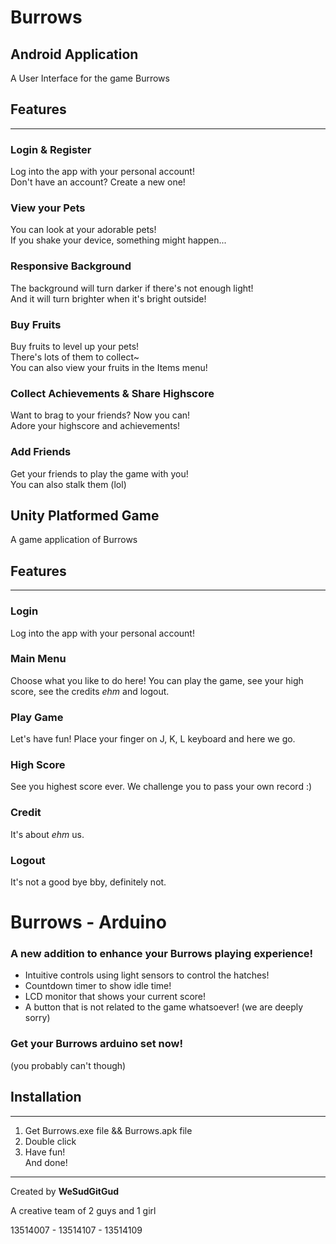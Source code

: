 # Burrows 

## Android Application

A User Interface for the game Burrows

## Features
------

### Login & Register

Log into the app with your personal account!  
Don't have an account? Create a new one!  

### View your Pets

You can look at your adorable pets!  
If you shake your device, something might happen...  

### Responsive Background

The background will turn darker if there's not enough light!  
And it will turn brighter when it's bright outside!  

### Buy Fruits

Buy fruits to level up your pets!    
There's lots of them to collect~    
You can also view your fruits in the Items menu!  

### Collect Achievements & Share Highscore

Want to brag to your friends? Now you can!  
Adore your highscore and achievements!  

### Add Friends
Get your friends to play the game with you!  
You can also stalk them (lol)  

## Unity Platformed Game

A game application of Burrows

## Features
------

### Login

Log into the app with your personal account!  

### Main Menu

Choose what you like to do here! 
You can play the game, see your high score, see the credits *ehm* and logout.

### Play Game

Let's have fun! Place your finger on J, K, L keyboard and here we go.

### High Score

See you highest score ever. We challenge you to pass your own record :)

### Credit

It's about *ehm* us.

### Logout

It's not a good bye bby, definitely not.

# Burrows - Arduino

### A new addition to enhance your Burrows playing experience!

* Intuitive controls using light sensors to control the hatches!
* Countdown timer to show idle time!
* LCD monitor that shows your current score!
* A button that is not related to the game whatsoever! (we are deeply sorry)

### Get your Burrows arduino set now!
(you probably can't though)

## Installation
------
1. Get Burrows.exe file && Burrows.apk file
2. Double click
3. Have fun!  
And done!

------

Created by **WeSudGitGud**

A creative team of 2 guys and 1 girl

13514007 - 13514107 - 13514109